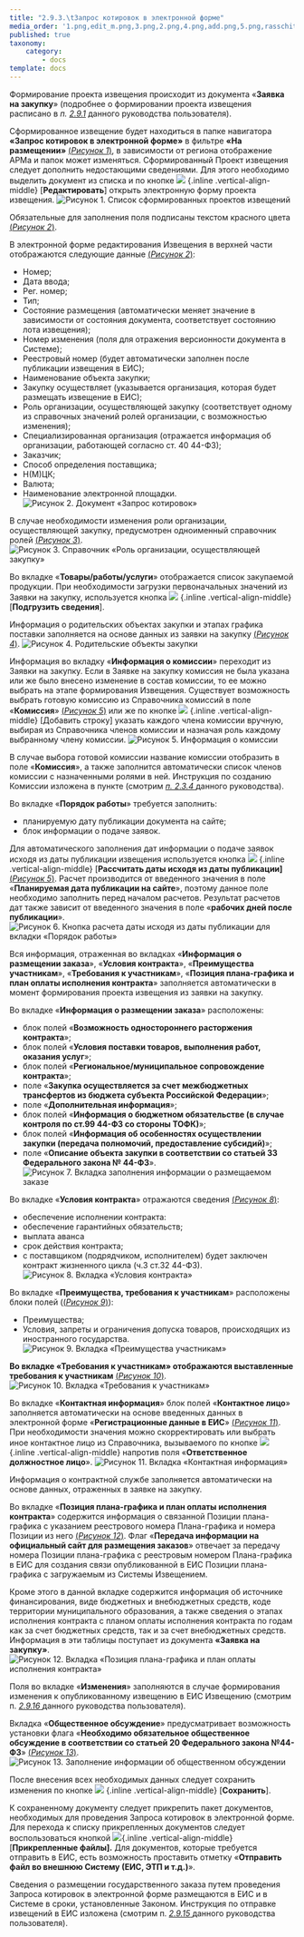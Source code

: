 ```yaml
---
title: "2.9.3.\tЗапрос котировок в электронной форме"
media_order: '1.png,edit_m.png,3.png,2.png,4.png,add.png,5.png,rasschit.png,6.png,7.png,9.png,treb_A.png,29.png,info_contact.png,image3.png,13.png,save.png,attach.png,zk1.png'
published: true
taxonomy:
    category:
        - docs
template: docs
---
```


Формирование проекта извещения происходит из документа «**Заявка на закупку**» (подробнее о формировании проекта извещения расписано в *п. [2.9.1](/complex-operations/razmeshenie-gosudarstvennogo-zakaza/formirovanie-proektov-izveshenii-dlya-samostoyatelnogo-provedeniya-zakupok)* данного руководства пользователя).

Сформированное извещение будет находиться в папке навигатора **«Запрос котировок в электронной форме»** в фильтре **«На размещении»** [(*Рисунок 1*)](#ris-1), в зависимости от региона отображение АРМа и папок может изменяться. Сформированный Проект извещения следует дополнить недостающими сведениями. Для этого необходимо выделить документ из списка и по кнопке ![](edit_m.png) {.inline .vertical-align-middle} [**Редактировать**] открыть электронную форму проекта извещения.
![Рисунок 1. Список сформированных проектов извещений](1.png?id=ris-1)

Обязательные для заполнения поля подписаны текстом красного цвета [(*Рисунок 2*)](#ris-2).

В электронной форме редактирования Извещения в верхней части отображаются следующие данные [(*Рисунок 2*)](#ris-2):
-   Номер;
-   Дата ввода;
-   Рег. номер;
-   Тип;
-   Состояние размещения (автоматически меняет значение в зависимости от состояния документа, соответствует состоянию лота извещения);
-   Номер изменения (поля для отражения версионности документа в Системе);
-   Реестровый номер (будет автоматически заполнен после публикации извещения в ЕИС);
-   Наименование объекта закупки;
-   Закупку осуществляет (указывается организация, которая будет размещать извещение в ЕИС);
-   Роль организации, осуществляющей закупку (соответствует одному из справочных значений ролей организации, с возможностью изменения);
-   Специализированная организация (отражается информация об организации, работающей согласно ст. 40 44-ФЗ);
-   Заказчик;
-   Способ определения поставщика;
-   Н(М)ЦК;
-   Валюта;
-   Наименование электронной площадки.
![Рисунок 2. Документ «Запрос котировок»](2.png?id=ris-2)

В случае необходимости изменения роли организации, осуществляющей закупку, предусмотрен одноименный справочник ролей [(*Рисунок 3*)](#ris-3).
![Рисунок 3. Справочник «Роль организации, осуществляющей закупку»](3.png?id=ris-3)

Во вкладке «**Товары/работы/услуги**» отображается список закупаемой продукции. При необходимости загрузки первоначальных значений из Заявки на закупку, используется кнопка ![](load.png) {.inline .vertical-align-middle}  [**Подгрузить сведения**].

Информация о родительских объектах закупки и этапах графика поставки заполняется на основе данных из заявки на закупку [(*Рисунок 4*)](#ris-4).
![Рисунок 4. Родительские объекты закупки](4.png?id=ris-4)

Информация во вкладку «**Информация о комиссии**» переходит из Заявки на закупку. Если в Заявке на закупку комиссия не была указана или же было внесено изменение в состав комиссии, то ее можно выбрать на этапе формирования Извещения. Существует возможность выбрать готовую комиссию из Справочника комиссий в поле «**Комиссия**» [(*Рисунок 5*)](#ris-5) или же по кнопке ![](add.jpg) {.inline .vertical-align-middle} [Добавить строку] указать каждого члена комиссии  вручную, выбирая из Справочника членов комиссии и назначая роль каждому выбранному члену комиссии.
![Рисунок 5. Информация о комиссии](5.png?id=ris-5)

В случае выбора готовой комиссии название комиссии отобразить в поле «**Комиссия**», а также заполнится автоматически список членов комиссии с назначенными ролями в ней. Инструкция по созданию Комиссии изложена в пункте (смотрим *[п. 2.3.4 ](/complex-operations/ispolzovanie-dostupnykh-spravochnikov/spravochnik-komissii)* данного руководства).

Во вкладке «**Порядок работы**» требуется заполнить:
-   планируемую дату публикации документа на сайте;
-   блок информации о подаче заявок.

Для автоматического заполнения дат информации о подаче заявок исходя из даты публикации извещения используется кнопка ![](rasschit.png) {.inline .vertical-align-middle}  [**Рассчитать даты исходя из даты публикации]** [(*Рисунок 5*)](#ris-5). Расчет производится от введенного значения в поле «**Планируемая дата публикации на сайте**», поэтому данное поле необходимо заполнить перед началом расчетов. Результат расчетов дат также зависит от введенного значения в поле «**рабочих дней после публикации**».
![Рисунок 6. Кнопка расчета даты исходя из даты публикации для вкладки «Порядок работы»](6.png?id=ris-6)

Вся информация, отраженная во вкладках «**Информация о размещении заказа**», «**Условия контракта**», «**Преимущества участникам**», «**Требования к участникам**», «**Позиция плана-графика и план оплаты исполнения контракта**» заполняется автоматически в момент формирования проекта извещения из заявки на закупку.

Во вкладке «**Информация о размещении заказа**» расположены: 
-   блок полей «**Возможность одностороннего расторжения контракта**»;
-   блок полей «**Условия поставки товаров, выполнения работ, оказания услуг**»;
-   блок полей «**Региональное/муниципальное сопровождение контракта**»;
-   поле «**Закупка осуществляется за счет межбюджетных трансфертов из бюджета субъекта Российской Федерации**»;
-   поле «**Дополнительная информация**»;
-   блок полей «**Информация о бюджетном обязательстве (в случае контроля по ст.99 44-ФЗ со стороны ТОФК)**»;
-   блок полей «**Информация об особенностях осуществлении закупки (передача полномочий, предоставление субсидий)**»;
-   поле «**Описание объекта закупки в соответствии со статьей 33 Федерального закона № 44-ФЗ**».
![Рисунок 7. Вкладка заполнения информации о размещаемом заказе](7.png?id=ris-7)

Во вкладке «**Условия контракта**» отражаются сведения [(*Рисунок 8*)](#ris-8):
-   обеспечение исполнении контракта:
-   обеспечение гарантийных обязательств;
-   выплата аванса
-   срок действия контракта;
-   с поставщиком (подрядчиком, исполнителем) будет заключен контракт жизненного цикла (ч.3 ст.32 44-ФЗ).
![Рисунок 8. Вкладка «Условия контракта»](zk1.png?id=ris-8)

Во вкладке «**Преимущества, требования к участникам**» расположены блоки полей ([(*Рисунок 9*)](#ris-9)):
-   Преимущества;
-   Условия, запреты и ограничения допуска товаров, происходящих из иностранного государства.
![Рисунок 9. Вкладка «Преимущества участникам»](9.png?id=ris-9)

**Во вкладке «**Требования к участникам**» отображаются выставленные требования к участникам** [(*Рисунок 10*)](#ris-10). 
![Рисунок 10. Вкладка «Требования к участникам»](treb_A.png?id=ris-10)

Во вкладке «**Контактная информация**» блок полей «**Контактное лицо**» заполняется автоматически на основе введенных данных в электронной форме «**Регистрационные данные в ЕИС**» [(*Рисунок 11*)](#ris-11). При необходимости значения можно скорректировать или выбрать иное контактное лицо из Справочника, вызываемого по кнопке ![](29.png) {.inline .vertical-align-middle} напротив поля «**Ответственное должностное лицо**».
![Рисунок 11. Вкладка «Контактная информация»](info_contact.png?id=ris-11)

Информация о контрактной службе заполняется автоматически на основе данных, отраженных в заявке на закупку.

Во вкладке «**Позиция плана-графика и план оплаты исполнения контракта**» содержится информация о связанной Позиции плана-графика с указанием реестрового номера Плана-графика и номера Позиции из него [(*Рисунок 12*)](#ris-12). Флаг «**Передача информации на официальный сайт для размещения заказов**» отвечает за передачу номера Позиции плана-графика с реестровым номером Плана-графика в ЕИС для создания связи опубликованной в ЕИС Позиции плана-графика с загружаемым из Системы Извещением. 

Кроме этого в данной вкладке содержится информация об источнике финансирования, виде бюджетных и внебюджетных средств, коде территории муниципального образования, а также сведения о этапах исполнения контракта с планом оплаты исполнения контракта по годам как за счет бюджетных средств, так и за счет внебюджетных средств. Информация в эти таблицы поступает из документа **«Заявка на закупку»**.
![Рисунок 12. Вкладка «Позиция плана-графика и план оплаты исполнения контракта»](image3.png?id=ris-12)

Поля во вкладке «**Изменения**» заполняются в случае формирования изменения к опубликованному извещению в ЕИС Извещению (смотрим п. [*2.9.16* ](/complex-operations/razmeshenie-gosudarstvennogo-zakaza/formirovanie-izmeneniya-k-opublikovannomu-izvesheniyu-v-eis) данного руководства пользователя).

Вкладка «**Общественное обсуждение**» предусматривает возможность установки флага «**Необходимо обязательное общественное обсуждение в соответствии со статьей 20 Федерального закона №44-ФЗ**» [(*Рисунок 13*)](#ris-13).
![Рисунок 13. Заполнение информации об общественном обсуждении](13.png?id=ris-13)

После внесения всех необходимых данных следует сохранить изменения по кнопке ![](save.png) {.inline .vertical-align-middle} [**Сохранить**].

К сохраненному документу следует прикрепить пакет документов, необходимых для проведения Запроса котировок в электронной форме. Для перехода к списку прикрепленных документов следует воспользоваться кнопкой ![](attach.png){.inline .vertical-align-middle} [**Прикрепленные файлы].** Для документов, которые требуется отправить в ЕИС, есть возможность проставить отметку «**Отправить файл во внешнюю Систему (ЕИС, ЭТП и т.д.)**».

Сведения о размещении государственного заказа путем проведения Запроса котировок в электронной форме размещаются в ЕИС и в Системе в сроки, установленные Законом. Инструкция по отправке извещений в ЕИС изложена  (смотрим п. [*2.9.15* ](/complex-operations/razmeshenie-gosudarstvennogo-zakaza/otpravka-izveshenii-v-eis) данного руководства пользователя).